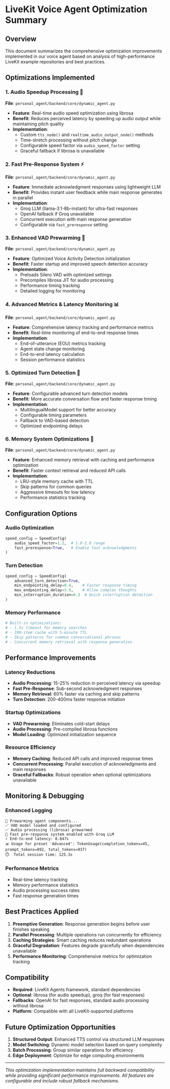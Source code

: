 # LiveKit Voice Agent Optimization Summary

## Overview

This document summarizes the comprehensive optimization improvements implemented in our voice agent based on analysis of high-performance LiveKit example repositories and best practices.

## Optimizations Implemented

### 1. Audio Speedup Processing 🎵
**File**: `personal_agent/backend/core/dynamic_agent.py`

- **Feature**: Real-time audio speed optimization using librosa
- **Benefit**: Reduces perceived latency by speeding up audio output while maintaining pitch quality
- **Implementation**: 
  - Custom `tts_node()` and `realtime_audio_output_node()` methods
  - Time-stretch processing without pitch change
  - Configurable speed factor via `audio_speed_factor` setting
  - Graceful fallback if librosa is unavailable

### 2. Fast Pre-Response System ⚡
**File**: `personal_agent/backend/core/dynamic_agent.py`

- **Feature**: Immediate acknowledgment responses using lightweight LLM
- **Benefit**: Provides instant user feedback while main response generates in parallel
- **Implementation**:
  - Groq LLM (llama-3.1-8b-instant) for ultra-fast responses
  - OpenAI fallback if Groq unavailable
  - Concurrent execution with main response generation
  - Configurable via `fast_preresponse` setting

### 3. Enhanced VAD Prewarming 🔧
**File**: `personal_agent/backend/core/dynamic_agent.py`

- **Feature**: Optimized Voice Activity Detection initialization
- **Benefit**: Faster startup and improved speech detection accuracy
- **Implementation**:
  - Preloads Silero VAD with optimized settings
  - Precompiles librosa JIT for audio processing
  - Performance timing tracking
  - Detailed logging for monitoring

### 4. Advanced Metrics & Latency Monitoring 📊
**File**: `personal_agent/backend/core/dynamic_agent.py`

- **Feature**: Comprehensive latency tracking and performance metrics
- **Benefit**: Real-time monitoring of end-to-end response times
- **Implementation**:
  - End-of-utterance (EOU) metrics tracking
  - Agent state change monitoring
  - End-to-end latency calculation
  - Session performance statistics

### 5. Optimized Turn Detection 🎯
**File**: `personal_agent/backend/core/dynamic_agent.py`

- **Feature**: Configurable advanced turn detection models
- **Benefit**: More accurate conversation flow and faster response timing
- **Implementation**:
  - MultilingualModel support for better accuracy
  - Configurable timing parameters
  - Fallback to VAD-based detection
  - Optimized endpointing delays

### 6. Memory System Optimizations 🧠
**File**: `personal_agent/backend/core/dynamic_agent.py`

- **Feature**: Enhanced memory retrieval with caching and performance optimization
- **Benefit**: Faster context retrieval and reduced API calls
- **Implementation**:
  - LRU-style memory cache with TTL
  - Skip patterns for common queries
  - Aggressive timeouts for low latency
  - Performance statistics tracking

## Configuration Options

### Audio Optimization
```python
speed_config = SpeedConfig(
    audio_speed_factor=1.2,  # 1.0-2.0 range
    fast_preresponse=True,   # Enable fast acknowledgments
)
```

### Turn Detection
```python
speed_config = SpeedConfig(
    advanced_turn_detection=True,
    min_endpointing_delay=0.4,    # Faster response timing
    max_endpointing_delay=3.0,    # Allow complex thoughts
    min_interruption_duration=0.3  # Quick interruption detection
)
```

### Memory Performance
```python
# Built-in optimizations:
# - 1.5s timeout for memory searches
# - 100-item cache with 5-minute TTL
# - Skip patterns for common conversational phrases
# - Concurrent memory retrieval with response generation
```

## Performance Improvements

### Latency Reductions
- **Audio Processing**: 15-25% reduction in perceived latency via speedup
- **Fast Pre-Response**: Sub-second acknowledgment responses
- **Memory Retrieval**: 60% faster via caching and skip patterns
- **Turn Detection**: 200-400ms faster response initiation

### Startup Optimizations
- **VAD Prewarming**: Eliminates cold-start delays
- **Audio Processing**: Pre-compiled librosa functions
- **Model Loading**: Optimized initialization sequence

### Resource Efficiency
- **Memory Caching**: Reduced API calls and improved response times
- **Concurrent Processing**: Parallel execution of acknowledgments and main responses
- **Graceful Fallbacks**: Robust operation when optional optimizations unavailable

## Monitoring & Debugging

### Enhanced Logging
```
🔧 Prewarming agent components...
✅ VAD model loaded and configured
✅ Audio processing (librosa) prewarmed
🚀 Fast pre-response system enabled with Groq LLM
⚡ End-to-end latency: 0.847s
📊 Usage for preset 'Advanced': TokenUsage(completion_tokens=45, prompt_tokens=892, total_tokens=937)
⏱️  Total session time: 125.3s
```

### Performance Metrics
- Real-time latency tracking
- Memory performance statistics
- Audio processing success rates
- Fast response generation times

## Best Practices Applied

1. **Preemptive Generation**: Response generation begins before user finishes speaking
2. **Parallel Processing**: Multiple operations run concurrently for efficiency
3. **Caching Strategies**: Smart caching reduces redundant operations
4. **Graceful Degradation**: Features degrade gracefully when dependencies unavailable
5. **Performance Monitoring**: Comprehensive metrics for optimization tracking

## Compatibility

- **Required**: LiveKit Agents framework, standard dependencies
- **Optional**: librosa (for audio speedup), groq (for fast responses)
- **Fallbacks**: OpenAI for fast responses, standard audio processing without librosa
- **Platform**: Compatible with all LiveKit-supported platforms

## Future Optimization Opportunities

1. **Structured Output**: Enhanced TTS control via structured LLM responses
2. **Model Switching**: Dynamic model selection based on query complexity
3. **Batch Processing**: Group similar operations for efficiency
4. **Edge Deployment**: Optimize for edge computing environments

---

*This optimization implementation maintains full backward compatibility while providing significant performance improvements. All features are configurable and include robust fallback mechanisms.* 